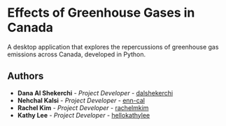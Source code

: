 # Effects of Greenhouse Gases in Canada
A desktop application that explores the repercussions of greenhouse gas emissions across Canada, developed in Python.

## Authors
* **Dana Al Shekerchi** - *Project Developer* - [dalshekerchi](https://github.com/dalshekerchi)
* **Nehchal Kalsi** - *Project Developer* - [enn-cal](https://github.com/enn-cal)
* **Rachel Kim** - *Project Developer* - [rachelmkim](https://github.com/rachelmkim)
* **Kathy Lee** - *Project Developer* - [hellokathylee](https://github.com/hellokathylee)
